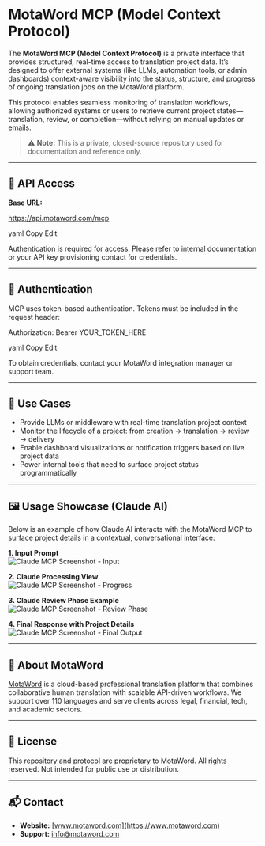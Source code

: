# MotaWord MCP (Model Context Protocol)

The **MotaWord MCP (Model Context Protocol)** is a private interface that provides structured, real-time access to translation project data. It’s designed to offer external systems (like LLMs, automation tools, or admin dashboards) context-aware visibility into the status, structure, and progress of ongoing translation jobs on the MotaWord platform.

This protocol enables seamless monitoring of translation workflows, allowing authorized systems or users to retrieve current project states—translation, review, or completion—without relying on manual updates or emails.

> ⚠️ **Note:** This is a private, closed-source repository used for documentation and reference only.

---

## 🔗 API Access

**Base URL:**

https://api.motaword.com/mcp

yaml
Copy
Edit

Authentication is required for access. Please refer to internal documentation or your API key provisioning contact for credentials.

---

## 🔐 Authentication

MCP uses token-based authentication. Tokens must be included in the request header:

Authorization: Bearer YOUR_TOKEN_HERE

yaml
Copy
Edit

To obtain credentials, contact your MotaWord integration manager or support team.

---

## 🎯 Use Cases

- Provide LLMs or middleware with real-time translation project context  
- Monitor the lifecycle of a project: from creation → translation → review → delivery  
- Enable dashboard visualizations or notification triggers based on live project data  
- Power internal tools that need to surface project status programmatically  

---

## 🖼️ Usage Showcase (Claude AI)

Below is an example of how Claude AI interacts with the MotaWord MCP to surface project details in a contextual, conversational interface:

**1. Input Prompt**  
![Claude MCP Screenshot - Input](https://a.storyblok.com/f/84976/2800x2020/0ed4a39873/mcp-claude-1.png)

**2. Claude Processing View**  
![Claude MCP Screenshot - Progress](https://a.storyblok.com/f/84976/2598x1946/85ebab6b39/claude2.png)

**3. Claude Review Phase Example**  
![Claude MCP Screenshot - Review Phase](https://a.storyblok.com/f/84976/2593x1936/8d105337eb/claude3.png)

**4. Final Response with Project Details**  
![Claude MCP Screenshot - Final Output](https://a.storyblok.com/f/84976/2716x2020/7527b8374e/mcp-claude-2.png)

---

## 🏢 About MotaWord

[MotaWord](https://www.motaword.com) is a cloud-based professional translation platform that combines collaborative human translation with scalable API-driven workflows. We support over 110 languages and serve clients across legal, financial, tech, and academic sectors.

---

## 📝 License

This repository and protocol are proprietary to MotaWord. All rights reserved. Not intended for public use or distribution.

---

## 📬 Contact

- **Website:** [www.motaword.com](https://www.motaword.com)  
- **Support:** [info@motaword.com](mailto:info@motaword.com)
